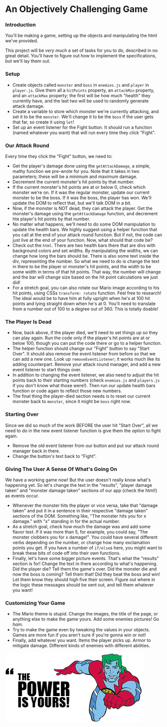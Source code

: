 # An Objectively Challenging Game

### Introduction

You'll be making a game, setting up the objects and manipulating the html we've provided.

This project will be _very much_ a set of tasks for you to do, described in no great detail. You'll have to figure out how to implement the specifications, but we'll lay them out.

### Setup

* Create objects called `monster` and `boss` in `enemies.js` and `player` in `player.js`. Give them all a `hitPoints` property, an `attackMin` property, and an `attackMax` property; the first will be how much "health" they currently have, and the last two will be used to randomly generate attack damage.
* Create a variable to store which monster we're currently attacking, and set it to be the `monster`. We'll change it to be the `boss` if the user gets that far, so create it using `let`!
* Set up an event listener for the Fight button. It should run a function (named whatever you want) that will run every time they click "Fight".

### Our Attack Round

Every time they click the "Fight" button, we need to:

* Get the player's damage done using the `getAttackDamage`, a simple, mathy function we pre-wrote for you. Note that it takes in two parameters; these will be a minimum and maximum damage.
* Decrement the current monster's hit points by that number.
* If the current monster's hit points are at or below 0, check which monster we're on. If it was the regular monster, update our current monster to be the boss. If it was the boss, the player has won. We'll update the DOM to reflect that, but we'll talk DOM in a bit.
* Now, if the monster is NOT dead, they can attack the player. Get the monster's damage using the `getAttackDamage` function, and decrement hte player's hit points by that number.
* No matter what happens, we'll need to do some DOM manipulation to update the health bars. We highly suggest using a helper function that you call at the end of your attack round function. But if not, the code can just live at the end of your function. Now, what should that code be?
* Check out the `html`. There are two health bars there that are divs with background colors and set widths. By manipulating the widths, we can change how long the bars should be. There is also some text inside the div, representing the number. So what we need to do is change the text in there to be the player or monster's hit points, and the width to be some width in terms of that hit points. That way, the number will change and the bar will change size based on the hit point calculations we just did!
* For a stretch goal, you can also rotate our Mario image according to his hit points, using CSSs `transform: rotate` function. Feel free to research! The ideal would be to have him at fully upright when he's at 100 hit points and lying straight down when he's at 0. You'll  need to translate from a number out of 100 to a degree out of 360. This is totally doable!


### The Player Is Dead

* Now, back above, if the player died, we'll need to set things up so they can play again. Run the code only if the player's hit points are at or below 100, though you can put the code there or go to a helper function.
* The helper function should change our "Fight" button to say "Start Over". It should also remove the event listener from before so that we can add a new one. Look up `removeEventListener`; it works much like its adding counterpart. Remove your attack round manager, and add a new event listener to start things over.
* In addition to changing the event listener, we also need to adjust the hit points back to their starting numbers (check `enemies.js` and `players.js` if you don't know what those were!). Then run our update health bars function or code again to reflect those new numbers.
* The final thing the player-died section needs is to reset our current monster back to `monster`, since it might be `boss` right now.


### Starting Over

Since we did so much of the work BEFORE the user hit "Start Over", all we need to do in the new event listener function is give them the option to fight again.

* Remove the old event listener from our button and put our attack round manager back in there.
* Change the button's text back to "Fight".


### Giving The User A Sense Of What's Going On

We have a working game now! But the user doesn't really know what's happening yet. So let's change the text in the "results", "player damage taken" and "monster damage taken" sections of our app (check the html!) as events occur.

* Whenever the monster hits the player or vice versa, take that "damage taken" and put it in a sentence in their respective "damage taken" sections of the DOM. Something like, "The monster hits you for x damage." with "x" standing in for the actual number.
* As a stretch goal, check how much the damage was and add some flavor text. If it was more than 5, for example, you could say, "The monster clobbers you for x damage!". You could have several different verbs depending on the number, or change how many exclamation points you get. If you have a number of `if/else`s here, you might want to break these bits of code off into their own functions.
* Finally, let's have some bigger picture events. That's what the "results" section is for! Change the text in there according to what's happening. Did the player die? Tell them the game's over. Did the monster die and now the boss is coming? Tell them that! Did they beat the boss and win! Let them know they should high five their screen. Figure out where in the logic these messages should be sent out, and tell them whatever you want!


### Customizing Your Game

* The Mario theme is stupid. Change the images, the title of the page, or anything else to make the game yours. Add some enemies pictures! Go _ham_.
* Try to make the game even by tweaking the values in your objects. Games are more fun if you aren't sure if you're gonna win or not!
* Finally, add whatever you want. Items the player picks up. Armor to mitigate damage. Different kinds of enemies with different abilities.

!["The power is yours!" - Captain planet](./planet.png)